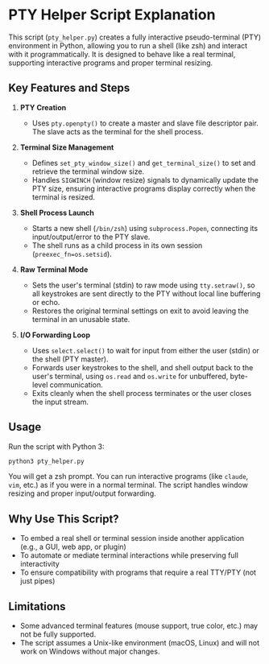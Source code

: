 
# PTY Helper Script Explanation

This script (`pty_helper.py`) creates a fully interactive pseudo-terminal (PTY) environment in Python, allowing you to run a shell (like zsh) and interact with it programmatically. It is designed to behave like a real terminal, supporting interactive programs and proper terminal resizing.

## Key Features and Steps

1. **PTY Creation**
   - Uses `pty.openpty()` to create a master and slave file descriptor pair. The slave acts as the terminal for the shell process.

2. **Terminal Size Management**
   - Defines `set_pty_window_size()` and `get_terminal_size()` to set and retrieve the terminal window size.
   - Handles `SIGWINCH` (window resize) signals to dynamically update the PTY size, ensuring interactive programs display correctly when the terminal is resized.

3. **Shell Process Launch**
   - Starts a new shell (`/bin/zsh`) using `subprocess.Popen`, connecting its input/output/error to the PTY slave.
   - The shell runs as a child process in its own session (`preexec_fn=os.setsid`).

4. **Raw Terminal Mode**
   - Sets the user's terminal (stdin) to raw mode using `tty.setraw()`, so all keystrokes are sent directly to the PTY without local line buffering or echo.
   - Restores the original terminal settings on exit to avoid leaving the terminal in an unusable state.

5. **I/O Forwarding Loop**
   - Uses `select.select()` to wait for input from either the user (stdin) or the shell (PTY master).
   - Forwards user keystrokes to the shell, and shell output back to the user's terminal, using `os.read` and `os.write` for unbuffered, byte-level communication.
   - Exits cleanly when the shell process terminates or the user closes the input stream.

## Usage

Run the script with Python 3:

```sh
python3 pty_helper.py
```

You will get a zsh prompt. You can run interactive programs (like `claude`, `vim`, etc.) as if you were in a normal terminal. The script handles window resizing and proper input/output forwarding.

## Why Use This Script?

- To embed a real shell or terminal session inside another application (e.g., a GUI, web app, or plugin)
- To automate or mediate terminal interactions while preserving full interactivity
- To ensure compatibility with programs that require a real TTY/PTY (not just pipes)

## Limitations

- Some advanced terminal features (mouse support, true color, etc.) may not be fully supported.
- The script assumes a Unix-like environment (macOS, Linux) and will not work on Windows without major changes.